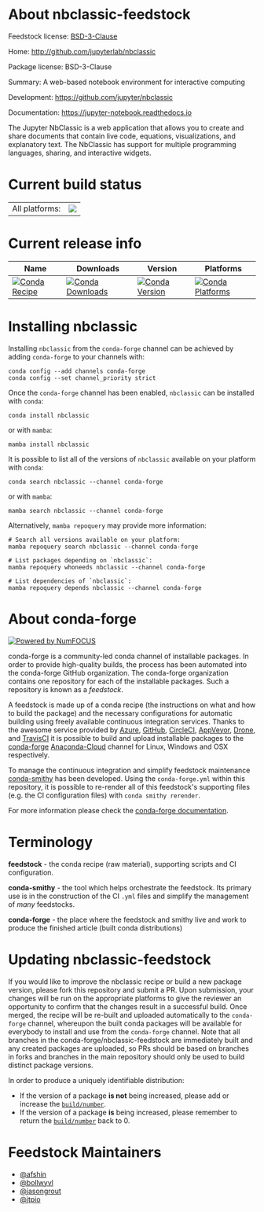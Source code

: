 About nbclassic-feedstock
=========================

Feedstock license: [BSD-3-Clause](https://github.com/conda-forge/nbclassic-feedstock/blob/main/LICENSE.txt)

Home: http://github.com/jupyterlab/nbclassic

Package license: BSD-3-Clause

Summary: A web-based notebook environment for interactive computing

Development: https://github.com/jupyter/nbclassic

Documentation: https://jupyter-notebook.readthedocs.io

The Jupyter NbClassic is a web application that allows you to create and
share documents that contain live code, equations, visualizations, and
explanatory text. The NbClassic has support for multiple programming
languages, sharing, and interactive widgets.


Current build status
====================


<table><tr><td>All platforms:</td>
    <td>
      <a href="https://dev.azure.com/conda-forge/feedstock-builds/_build/latest?definitionId=10811&branchName=main">
        <img src="https://dev.azure.com/conda-forge/feedstock-builds/_apis/build/status/nbclassic-feedstock?branchName=main">
      </a>
    </td>
  </tr>
</table>

Current release info
====================

| Name | Downloads | Version | Platforms |
| --- | --- | --- | --- |
| [![Conda Recipe](https://img.shields.io/badge/recipe-nbclassic-green.svg)](https://anaconda.org/conda-forge/nbclassic) | [![Conda Downloads](https://img.shields.io/conda/dn/conda-forge/nbclassic.svg)](https://anaconda.org/conda-forge/nbclassic) | [![Conda Version](https://img.shields.io/conda/vn/conda-forge/nbclassic.svg)](https://anaconda.org/conda-forge/nbclassic) | [![Conda Platforms](https://img.shields.io/conda/pn/conda-forge/nbclassic.svg)](https://anaconda.org/conda-forge/nbclassic) |

Installing nbclassic
====================

Installing `nbclassic` from the `conda-forge` channel can be achieved by adding `conda-forge` to your channels with:

```
conda config --add channels conda-forge
conda config --set channel_priority strict
```

Once the `conda-forge` channel has been enabled, `nbclassic` can be installed with `conda`:

```
conda install nbclassic
```

or with `mamba`:

```
mamba install nbclassic
```

It is possible to list all of the versions of `nbclassic` available on your platform with `conda`:

```
conda search nbclassic --channel conda-forge
```

or with `mamba`:

```
mamba search nbclassic --channel conda-forge
```

Alternatively, `mamba repoquery` may provide more information:

```
# Search all versions available on your platform:
mamba repoquery search nbclassic --channel conda-forge

# List packages depending on `nbclassic`:
mamba repoquery whoneeds nbclassic --channel conda-forge

# List dependencies of `nbclassic`:
mamba repoquery depends nbclassic --channel conda-forge
```


About conda-forge
=================

[![Powered by
NumFOCUS](https://img.shields.io/badge/powered%20by-NumFOCUS-orange.svg?style=flat&colorA=E1523D&colorB=007D8A)](https://numfocus.org)

conda-forge is a community-led conda channel of installable packages.
In order to provide high-quality builds, the process has been automated into the
conda-forge GitHub organization. The conda-forge organization contains one repository
for each of the installable packages. Such a repository is known as a *feedstock*.

A feedstock is made up of a conda recipe (the instructions on what and how to build
the package) and the necessary configurations for automatic building using freely
available continuous integration services. Thanks to the awesome service provided by
[Azure](https://azure.microsoft.com/en-us/services/devops/), [GitHub](https://github.com/),
[CircleCI](https://circleci.com/), [AppVeyor](https://www.appveyor.com/),
[Drone](https://cloud.drone.io/welcome), and [TravisCI](https://travis-ci.com/)
it is possible to build and upload installable packages to the
[conda-forge](https://anaconda.org/conda-forge) [Anaconda-Cloud](https://anaconda.org/)
channel for Linux, Windows and OSX respectively.

To manage the continuous integration and simplify feedstock maintenance
[conda-smithy](https://github.com/conda-forge/conda-smithy) has been developed.
Using the ``conda-forge.yml`` within this repository, it is possible to re-render all of
this feedstock's supporting files (e.g. the CI configuration files) with ``conda smithy rerender``.

For more information please check the [conda-forge documentation](https://conda-forge.org/docs/).

Terminology
===========

**feedstock** - the conda recipe (raw material), supporting scripts and CI configuration.

**conda-smithy** - the tool which helps orchestrate the feedstock.
                   Its primary use is in the construction of the CI ``.yml`` files
                   and simplify the management of *many* feedstocks.

**conda-forge** - the place where the feedstock and smithy live and work to
                  produce the finished article (built conda distributions)


Updating nbclassic-feedstock
============================

If you would like to improve the nbclassic recipe or build a new
package version, please fork this repository and submit a PR. Upon submission,
your changes will be run on the appropriate platforms to give the reviewer an
opportunity to confirm that the changes result in a successful build. Once
merged, the recipe will be re-built and uploaded automatically to the
`conda-forge` channel, whereupon the built conda packages will be available for
everybody to install and use from the `conda-forge` channel.
Note that all branches in the conda-forge/nbclassic-feedstock are
immediately built and any created packages are uploaded, so PRs should be based
on branches in forks and branches in the main repository should only be used to
build distinct package versions.

In order to produce a uniquely identifiable distribution:
 * If the version of a package **is not** being increased, please add or increase
   the [``build/number``](https://docs.conda.io/projects/conda-build/en/latest/resources/define-metadata.html#build-number-and-string).
 * If the version of a package **is** being increased, please remember to return
   the [``build/number``](https://docs.conda.io/projects/conda-build/en/latest/resources/define-metadata.html#build-number-and-string)
   back to 0.

Feedstock Maintainers
=====================

* [@afshin](https://github.com/afshin/)
* [@bollwyvl](https://github.com/bollwyvl/)
* [@jasongrout](https://github.com/jasongrout/)
* [@jtpio](https://github.com/jtpio/)

